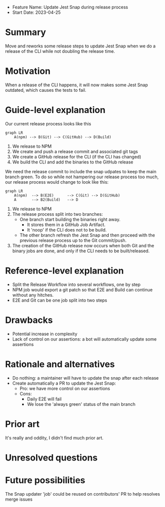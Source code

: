 - Feature Name: Update Jest Snap during release process
- Start Date: 2023-04-25

# Summary

[summary]: #summary

Move and reworks some release steps to update Jest Snap when we do a release of the CLI while not doubling the release time.

# Motivation

[motivation]: #motivation

When a release of the CLI happens, it will now makes some Jest Snap outdated, which causes the tests to fail.

# Guide-level explanation

[guide-level-explanation]: #guide-level-explanation

Our current release process looks like this

```mermaid
graph LR
    A(npm) --> B(Git) --> C(GitHub) --> D(Build)
```

1. We release to NPM
2. We create and push a release commit and associated git tags
3. We create a GitHub release for the CLI (if the CLI has changed)
4. We build the CLI and add the binaries to the GitHub release

We need the release commit to include the snap udpates to keep the main branch green.
To do so while not hampering our release process too much, our release process would change to look like this:

```mermaid
graph LR
    A(npm)  --> B(E2E)      --> C(Git) --> D(GitHub)
    A       --> B2(Build)   --> D
```

1. We release to NPM
2. The release process split into two branches:
   - One branch start building the binaries right away.
     - It stores them in a GitHub Job Artifact.
     - It 'noop' if the CLI does not to be build.
   - The other branch refresh the Jest Snap and then proceed with the previous release process up to the Git commit/push.
3. The creation of the GitHub release now occurs when both Git and the binary jobs are done, and only if the CLI needs to be built/released.

# Reference-level explanation

[reference-level-explanation]: #reference-level-explanation

- Split the Release Workflow into several workflows, one by step
- NPM job would export a git patch so that E2E and Build can continue without any hitches.
- E2E and Git can be one job split into two steps

# Drawbacks

[drawbacks]: #drawbacks

- Potential increase in complexity
- Lack of control on our assertions: a bot will automatically update some assertions

# Rationale and alternatives

[rationale-and-alternatives]: #rationale-and-alternatives

- Do nothing: a maintainer will have to update the snap after each release
- Create automatically a PR to update the Jest Snap:
  - Pro: we have more control on our assertions
  - Cons:
    - Daily E2E will fail
    - We lose the 'always green' status of the main branch

# Prior art

[prior-art]: #prior-art

It's really and oddity, I didn't find much prior art.

# Unresolved questions

[unresolved-questions]: #unresolved-questions

# Future possibilities

[future-possibilities]: #future-possibilities

The Snap updater 'job' could be reused on contributors' PR to help resolves merge issues

